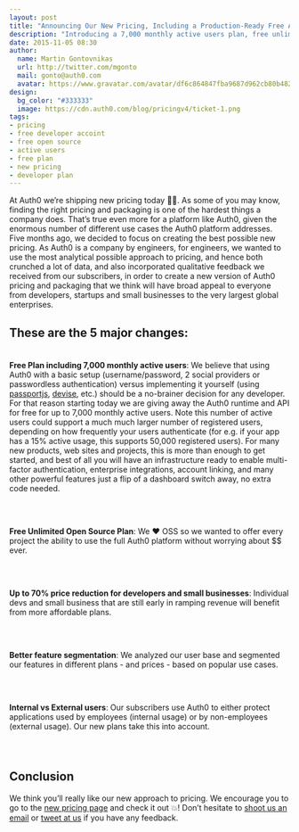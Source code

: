 ```yaml
---
layout: post
title: "Announcing Our New Pricing, Including a Production-Ready Free Account"
description: "Introducing a 7,000 monthly active users plan, free unlimited open source plans, 70% price reduction for developers and small businesses, and support for both internal and external usage"
date: 2015-11-05 08:30
author:
  name: Martin Gontovnikas
  url: http://twitter.com/mgonto
  mail: gonto@auth0.com
  avatar: https://www.gravatar.com/avatar/df6c864847fba9687d962cb80b482764??s=60
design:
  bg_color: "#333333"
  image: https://cdn.auth0.com/blog/pricingv4/ticket-1.png
tags:
- pricing
- free developer accoint
- free open source
- active users
- free plan
- new pricing
- developer plan
---
```

At Auth0 we’re shipping new pricing today 👏💸. As some of you may know, finding the right pricing and packaging is one of the hardest things a company does. That’s true even more for a platform like Auth0, given the enormous number of different use cases the Auth0 platform addresses.  Five months ago, we decided to focus on creating the best possible new pricing. As Auth0 is a company by engineers, for engineers, we wanted to use the most analytical possible approach to pricing, and hence both crunched a lot of data, and also incorporated qualitative feedback we received from our subscribers, in order to create a new version of Auth0 pricing and packaging that we think will have broad appeal to everyone from developers, startups and small businesses to the very largest global enterprises.

## These are the 5 major changes:

<div class="row" style="padding-bottom: 40px;">
<div class="col-xs-12 col-md-3" style="text-align: center;"><img style="margin: 0; margin-bottom: 20px; max-width: 100px;" src="http://cdn.auth0.com/blog/pricingv4/7k.png" alt="" /></div>
<div class="col-xs-12 col-md-9">
  <strong>Free Plan including 7,000 monthly active users</strong>: We believe that using Auth0 with a basic setup (username/password, 2 social providers or passwordless authentication) versus implementing it yourself (using <a href="http://passportjs.org/">passportjs</a>, <a href="https://github.com/plataformatec/devise">devise</a>, etc.) should be a no-brainer decision for any developer. For that reason starting today we are giving away the Auth0 runtime and API for free for up to 7,000 monthly active users.  Note this number of active users could support a much much larger number of registered users, depending on how frequently your users authenticate (for e.g. if your app has a 15%  active usage, this supports 50,000 registered users). For many new products, web sites and projects, this is more than enough to get started, and best of all you will have an infrastructure ready to enable multi-factor authentication, enterprise integrations,  account linking, and many other powerful features just a flip of a dashboard switch away, no extra code needed.
</div>
</div>

<div class="row" style="padding-bottom: 40px;">
<div class="col-xs-12 col-md-3" style="text-align: center;"><img style="margin: 0; margin-bottom: 20px; max-width: 100px;" src="http://cdn.auth0.com/blog/pricingv4/infinite.png" alt="" /></div>
<div class="col-xs-12 col-md-9">
  <strong>Free Unlimited Open Source Plan</strong>: We ♥ OSS so we wanted to offer every project the ability to use the full Auth0 platform without worrying about $$ ever.
</div>
</div>

<!-- <img alt="Free plan for 7K users and open source plan" src="https://cdn.auth0.com/blog/pricingv4/usersv6.png" /> -->

<div class="row" style="padding-bottom: 40px;">
<div class="col-xs-12 col-md-3" style="text-align: center;"><img style="margin: 0; margin-bottom: 20px; max-width: 100px;" src="http://cdn.auth0.com/blog/pricingv4/70.png" alt="" /></div>
<div class="col-xs-12 col-md-9">
  <strong>Up to 70% price reduction for developers and small businesses</strong>:  Individual devs and small business that are still early in ramping revenue will benefit from more affordable plans.
</div>
</div>

<div class="row" style="padding-bottom: 40px;">
<div class="col-xs-12 col-md-3" style="text-align: center;"><img style="margin: 0; margin-bottom: 20px; max-width: 100px;" src="http://cdn.auth0.com/blog/pricingv4/feat.png" alt="" /></div>
<div class="col-xs-12 col-md-9">
  <strong>Better feature segmentation</strong>: We analyzed our user base and segmented our features in different plans - and prices - based on popular use cases.
</div>
</div>

<div class="row" style="padding-bottom: 40px;">
<div class="col-xs-12 col-md-3" style="text-align: center;"><img style="margin: 0; margin-bottom: 20px; max-width: 100px;" src="http://cdn.auth0.com/blog/pricingv4/trial.png" alt="" /></div>
<div class="col-xs-12 col-md-9">
  <strong>Internal vs External users</strong>: Our subscribers use Auth0 to either protect applications used by employees (internal usage) or by non-employees (external usage). Our new plans take this into account.
</div>
</div>


<!-- ![Internal vs External users, 70% price reduction and better feature segmentation](https://cdn.auth0.com/blog/pricingv4/features.png) -->

## Conclusion

We think you’ll really like our new approach to pricing. We encourage you to go to the [new pricing page](https://auth0.com/pricing) and check it out 💥! Don’t hesitate to [shoot us an email](support@auth0.com) or [tweet at us](https://twitter.com/auth0) if you have any feedback.

